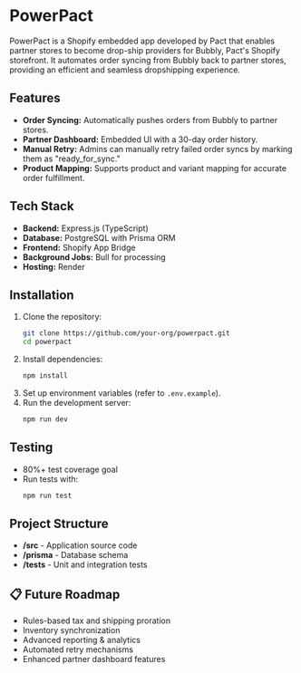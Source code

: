 # PowerPact

PowerPact is a Shopify embedded app developed by Pact that enables partner stores to become drop-ship providers for Bubbly, Pact's Shopify storefront. It automates order syncing from Bubbly back to partner stores, providing an efficient and seamless dropshipping experience.

## Features
- **Order Syncing:** Automatically pushes orders from Bubbly to partner stores.
- **Partner Dashboard:** Embedded UI with a 30-day order history.
- **Manual Retry:** Admins can manually retry failed order syncs by marking them as "ready_for_sync."
- **Product Mapping:** Supports product and variant mapping for accurate order fulfillment.

## Tech Stack
- **Backend:** Express.js (TypeScript)
- **Database:** PostgreSQL with Prisma ORM
- **Frontend:** Shopify App Bridge
- **Background Jobs:** Bull for processing
- **Hosting:** Render

## Installation
1. Clone the repository:
   ```bash
   git clone https://github.com/your-org/powerpact.git
   cd powerpact
   ```
2. Install dependencies:
   ```bash
   npm install
   ```
3. Set up environment variables (refer to `.env.example`).
4. Run the development server:
   ```bash
   npm run dev
   ```

## Testing
- 80%+ test coverage goal
- Run tests with:
  ```bash
  npm run test
  ```

## Project Structure
- **/src** - Application source code
- **/prisma** - Database schema
- **/tests** - Unit and integration tests

## 📋 Future Roadmap
- Rules-based tax and shipping proration
- Inventory synchronization
- Advanced reporting & analytics
- Automated retry mechanisms
- Enhanced partner dashboard features



